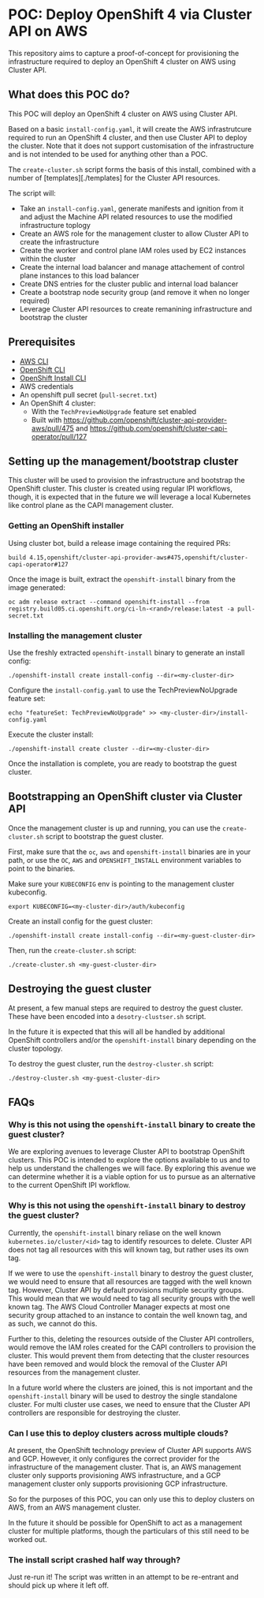 # POC: Deploy OpenShift 4 via Cluster API on AWS

This repository aims to capture a proof-of-concept for provisioning the infrastructure required to deploy an OpenShift 4 cluster on AWS using Cluster API.

## What does this POC do?

This POC will deploy an OpenShift 4 cluster on AWS using Cluster API.

Based on a basic `install-config.yaml`, it will create the AWS infrastrutcure required to run an OpenShift 4 cluster, and then use Cluster API to deploy the cluster.
Note that it does not support customisation of the infrastructure and is not intended to be used for anything other than a POC.

The `create-cluster.sh` script forms the basis of this install, combined with a number of [templates][./templates] for the Cluster API resources.

The script will:
* Take an `install-config.yaml`, generate manifests and ignition from it and adjust the Machine API related resources to use the modified infrastructure toplogy
* Create an AWS role for the management cluster to allow Cluster API to create the infrastructure
* Create the worker and control plane IAM roles used by EC2 instances within the cluster
* Create the internal load balancer and manage attachement of control plane instances to this load balancer
* Create DNS entries for the cluster public and internal load balancer
* Create a bootstrap node security group (and remove it when no longer required)
* Leverage Cluster API resources to create remanining infrastructure and bootstrap the cluster

## Prerequisites

* [AWS CLI](https://docs.aws.amazon.com/cli/latest/userguide/cli-chap-install.html)
* [OpenShift CLI](https://mirror.openshift.com/pub/openshift-v4/clients/ocp/latest/)
* [OpenShift Install CLI](https://mirror.openshift.com/pub/openshift-v4/clients/ocp/latest/)
* AWS credentials
* An openshift pull secret (`pull-secret.txt`)
* An OpenShift 4 cluster:
    * With the `TechPreviewNoUpgrade` feature set enabled
    * Built with https://github.com/openshift/cluster-api-provider-aws/pull/475 and https://github.com/openshift/cluster-capi-operator/pull/127

## Setting up the management/bootstrap cluster

This cluster will be used to provision the infrastructure and bootstrap the OpenShift cluster.
This cluster is created using regular IPI workflows, though, it is expected that in the future we will leverage a local Kubernetes like control plane as the CAPI management cluster.

### Getting an OpenShift installer

Using cluster bot, build a release image containing the required PRs:

```
build 4.15,openshift/cluster-api-provider-aws#475,openshift/cluster-capi-operator#127
```

Once the image is built, extract the `openshift-install` binary from the image generated:

```
oc adm release extract --command openshift-install --from registry.build05.ci.openshift.org/ci-ln-<rand>/release:latest -a pull-secret.txt
```

### Installing the management cluster

Use the freshly extracted `openshift-install` binary to generate an install config:

```
./openshift-install create install-config --dir=<my-cluster-dir>
```

Configure the `install-config.yaml` to use the TechPreviewNoUpgrade feature set:

```
echo "featureSet: TechPreviewNoUpgrade" >> <my-cluster-dir>/install-config.yaml
```

Execute the cluster install:
```
./openshift-install create cluster --dir=<my-cluster-dir>
```

Once the installation is complete, you are ready to bootstrap the guest cluster.

## Bootstrapping an OpenShift cluster via Cluster API

Once the management cluster is up and running, you can use the `create-cluster.sh` script to bootstrap the guest cluster.

First, make sure that the `oc`, `aws` and `openshift-install` binaries are in your path, or use the `OC`, `AWS` and `OPENSHIFT_INSTALL` environment variables to point to the binaries.

Make sure your `KUBECONFIG` env is pointing to the management cluster kubeconfig.

```
export KUBECONFIG=<my-cluster-dir>/auth/kubeconfig
```

Create an install config for the guest cluster:

```
./openshift-install create install-config --dir=<my-guest-cluster-dir>
```

Then, run the `create-cluster.sh` script:

```
./create-cluster.sh <my-guest-cluster-dir>
```

## Destroying the guest cluster

At present, a few manual steps are required to destroy the guest cluster.
These have been encoded into a `desotry-clustser.sh` script.

In the future it is expected that this will all be handled by additional OpenShift controllers and/or the `openshift-install` binary depending on the cluster topology.

To destroy the guest cluster, run the `destroy-cluster.sh` script:

```
./destroy-cluster.sh <my-guest-cluster-dir>
```

## FAQs

### Why is this not using the `openshift-install` binary to create the guest cluster?

We are exploring avenues to leverage Cluster API to bootstrap OpenShift clusters.
This POC is intended to explore the options available to us and to help us understand the challenges we will face.
By exploring this avenue we can determine whether it is a viable option for us to pursue as an alternative to the current OpenShift IPI workflow.

### Why is this not using the `openshift-install` binary to destroy the guest cluster?

Currently, the `openshift-install` binary reliase on the well known `kubernetes.io/cluster/<id>` tag to identify resources to delete.
Cluster API does not tag all resources with this will known tag, but rather uses its own tag.

If we were to use the `openshift-install` binary to destroy the guest cluster, we would need to ensure that all resources are tagged with the well known tag.
However, Cluster API by default provisions multiple security groups. This would mean that we would need to tag all security groups with the well known tag.
The AWS Cloud Controller Manager expects at most one security group attached to an instance to contain the well known tag, and as such, we cannot do this.

Further to this, deleting the resources outside of the Cluster API controllers, would remove the IAM roles created for the CAPI controllers to provision the cluster.
This would prevent them from detecting that the cluster resources have been removed and would block the removal of the Cluster API resources from the management cluster.

In a future world where the clusters are joined, this is not important and the `openshift-install` binary will be used to destroy the single standalone cluster.
For multi cluster use cases, we need to ensure that the Cluster API controllers are responsible for destroying the cluster.

### Can I use this to deploy clusters across multiple clouds?

At present, the OpenShift technology preview of Cluster API supports AWS and GCP.
However, it only configures the correct provider for the infrastructure of the management cluster.
That is, an AWS management cluster only supports provisioning AWS infrastructure, and a GCP management cluster only supports provisioning GCP infrastructure.

So for the purposes of this POC, you can only use this to deploy clusters on AWS, from an AWS management cluster.

In the future it should be possible for OpenShift to act as a management cluster for multiple platforms, though the particulars of this still need to be worked out.

### The install script crashed half way through?

Just re-run it! The script was written in an attempt to be re-entrant and should pick up where it left off.
